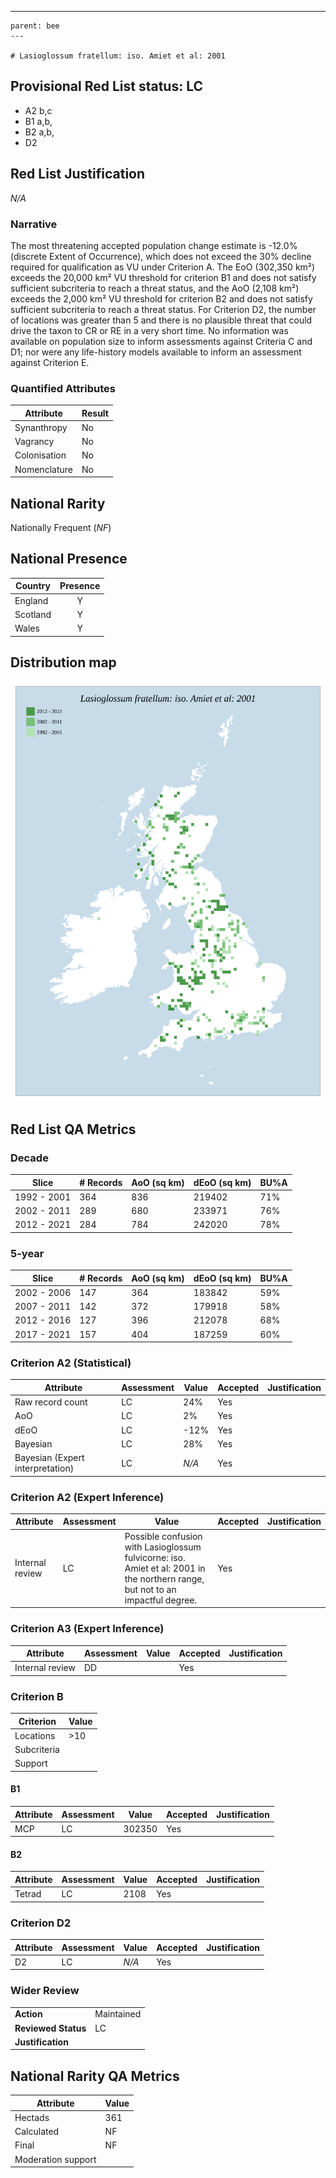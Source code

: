 ---
    parent: bee
    ---

    # Lasioglossum fratellum: iso. Amiet et al: 2001

## Provisional Red List status: LC
- A2 b,c
- B1 a,b, 
- B2 a,b, 
- D2

## Red List Justification
*N/A*
### Narrative


The most threatening accepted population change estimate is -12.0% (discrete Extent of Occurrence), which does not exceed the 30% decline required for qualification as VU under Criterion A. The EoO (302,350 km²) exceeds the 20,000 km² VU threshold for criterion B1 and does not satisfy sufficient subcriteria to reach a threat status, and the AoO (2,108 km²) exceeds the 2,000 km² VU threshold for criterion B2 and does not satisfy sufficient subcriteria to reach a threat status. For Criterion D2, the number of locations was greater than 5 and there is no plausible threat that could drive the taxon to CR or RE in a very short time. No information was available on population size to inform assessments against Criteria C and D1; nor were any life-history models available to inform an assessment against Criterion E.
### Quantified Attributes
|Attribute|Result|
|---|---|
|Synanthropy|No|
|Vagrancy|No|
|Colonisation|No|
|Nomenclature|No|


## National Rarity
Nationally Frequent (*NF*)

## National Presence
|Country|Presence
|---|:-:|
|England|Y|
|Scotland|Y|
|Wales|Y|


## Distribution map
![](../map/138.svg)

## Red List QA Metrics
### Decade
| Slice | # Records | AoO (sq km) | dEoO (sq km) |BU%A |
|---|---|---|---|---|
|1992 - 2001|364|836|219402|71%|
|2002 - 2011|289|680|233971|76%|
|2012 - 2021|284|784|242020|78%|
### 5-year
| Slice | # Records | AoO (sq km) | dEoO (sq km) |BU%A |
|---|---|---|---|---|
|2002 - 2006|147|364|183842|59%|
|2007 - 2011|142|372|179918|58%|
|2012 - 2016|127|396|212078|68%|
|2017 - 2021|157|404|187259|60%|
### Criterion A2 (Statistical)
|Attribute|Assessment|Value|Accepted|Justification
|---|---|---|---|---|
|Raw record count|LC|24%|Yes||
|AoO|LC|2%|Yes||
|dEoO|LC|-12%|Yes||
|Bayesian|LC|28%|Yes||
|Bayesian (Expert interpretation)|LC|*N/A*|Yes||
### Criterion A2 (Expert Inference)
|Attribute|Assessment|Value|Accepted|Justification
|---|---|---|---|---|
|Internal review|LC|Possible confusion with Lasioglossum fulvicorne: iso. Amiet et al: 2001 in the northern range, but not to an impactful degree.|Yes||
### Criterion A3 (Expert Inference)
|Attribute|Assessment|Value|Accepted|Justification
|---|---|---|---|---|
|Internal review|DD||Yes||
### Criterion B
|Criterion| Value|
|---|---|
|Locations|>10|
|Subcriteria||
|Support||
#### B1
|Attribute|Assessment|Value|Accepted|Justification
|---|---|---|---|---|
|MCP|LC|302350|Yes||
#### B2
|Attribute|Assessment|Value|Accepted|Justification
|---|---|---|---|---|
|Tetrad|LC|2108|Yes||
### Criterion D2
|Attribute|Assessment|Value|Accepted|Justification
|---|---|---|---|---|
|D2|LC|*N/A*|Yes||
### Wider Review
|  |  |
|---|---|
|**Action**|Maintained|
|**Reviewed Status**|LC|
|**Justification**||


## National Rarity QA Metrics
|Attribute|Value|
|---|---|
|Hectads|361|
|Calculated|NF|
|Final|NF|
|Moderation support||


